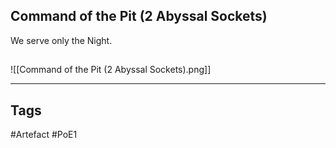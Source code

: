 ## Command of the Pit (2 Abyssal Sockets)
We serve only the Night.
##
![[Command of the Pit (2 Abyssal Sockets).png]]

---
## Tags
#Artefact
#PoE1